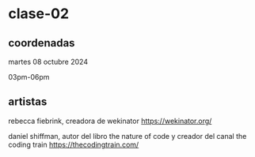 # clase-02

## coordenadas

martes 08 octubre 2024

03pm-06pm

## artistas

rebecca fiebrink, creadora de wekinator <https://wekinator.org/>

daniel shiffman, autor del libro the nature of code y creador del canal the coding train <https://thecodingtrain.com/>
